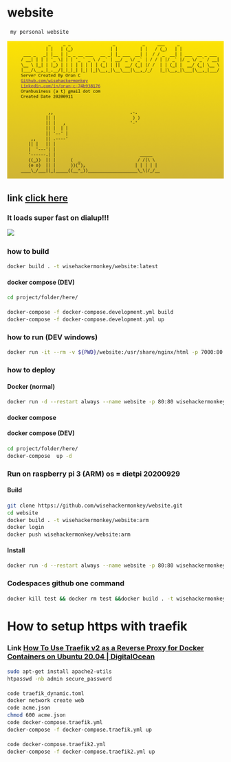 # website
```text
 my personal website
```

![](./screen_v1.png)
## link [click here](orancollins.com)

### It loads super fast on dialup!!!
![](./dialup_speed.gif)
### how to build 
```bash
docker build . -t wisehackermonkey/website:latest
```
#### docker compose (DEV)
```bash
cd project/folder/here/

docker-compose -f docker-compose.development.yml build
docker-compose -f docker-compose.development.yml up
```


### how to run  (DEV windows)
```bash
docker run -it --rm -v ${PWD}/website:/usr/share/nginx/html -p 7000:80 wisehackermonkey/website:latest
```


### how to deploy
#### Docker (normal)
```bash
docker run -d --restart always --name website -p 80:80 wisehackermonkey/website:latest
```
#### docker compose
#### docker compose (DEV)
```bash
cd project/folder/here/
docker-compose  up -d
```
### Run on raspberry pi 3 (ARM) os = dietpi 20200929
#### Build
```bash
git clone https://github.com/wisehackermonkey/website.git
cd website
docker build . -t wisehackermonkey/website:arm
docker login
docker push wisehackermonkey/website:arm 
```

#### Install
```bash
docker run -d --restart always --name website -p 80:80 wisehackermonkey/website:arm
```

### Codespaces github one command
```bash
docker kill test && docker rm test &&docker build . -t wisehackermonkey/website:latest&&docker run -d --restart always --name test -p 80:80 wisehackermonkey/website:latest
```



# How to setup https with traefik
### Link [How To Use Traefik v2 as a Reverse Proxy for Docker Containers on Ubuntu 20.04 | DigitalOcean](https://www.digitalocean.com/community/tutorials/how-to-use-traefik-v2-as-a-reverse-proxy-for-docker-containers-on-ubuntu-20-04)
```bash
sudo apt-get install apache2-utils
htpasswd -nb admin secure_password

code traefik_dynamic.toml
docker network create web
code acme.json
chmod 600 acme.json 
code docker-compose.traefik.yml
docker-compose -f docker-compose.traefik.yml up

code docker-compose.traefik2.yml
docker-compose -f docker-compose.traefik2.yml up

```